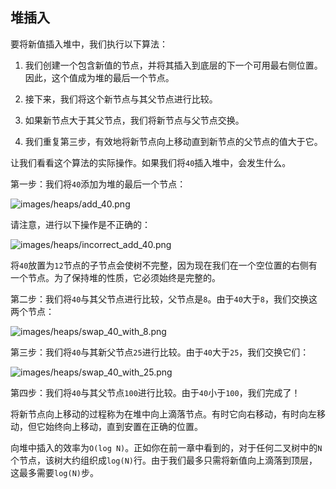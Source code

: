 ## 堆插入

要将新值插入堆中，我们执行以下算法：

1.  我们创建一个包含新值的节点，并将其插入到底层的下一个可用最右侧位置。因此，这个值成为堆的最后一个节点。

1.  接下来，我们将这个新节点与其父节点进行比较。

1.  如果新节点大于其父节点，我们将新节点与父节点交换。

1.  我们重复第三步，有效地将新节点向上移动直到新节点的父节点的值大于它。

让我们看看这个算法的实际操作。如果我们将`40`插入堆中，会发生什么。

第一步：我们将`40`添加为堆的最后一个节点：

![images/heaps/add_40.png](images/heaps/add_40.png)

请注意，进行以下操作是不正确的：

![images/heaps/incorrect_add_40.png](images/heaps/incorrect_add_40.png)

将`40`放置为`12`节点的子节点会使树不完整，因为现在我们在一个空位置的右侧有一个节点。为了保持堆的性质，它必须始终是完整的。

第二步：我们将`40`与其父节点进行比较，父节点是`8`。由于`40`大于`8`，我们交换这两个节点：

![images/heaps/swap_40_with_8.png](images/heaps/swap_40_with_8.png)

第三步：我们将`40`与其新父节点`25`进行比较。由于`40`大于`25`，我们交换它们：

![images/heaps/swap_40_with_25.png](images/heaps/swap_40_with_25.png)

第四步：我们将`40`与其父节点`100`进行比较。由于`40`小于`100`，我们完成了！

将新节点向上移动的过程称为在堆中向上滴落节点。有时它向右移动，有时向左移动，但它始终向上移动，直到安置在正确的位置。

向堆中插入的效率为`O(log N)`。正如你在前一章中看到的，对于任何二叉树中的`N`个节点，该树大约组织成`log(N)`行。由于我们最多只需将新值向上滴落到顶层，这最多需要`log(N)`步。
